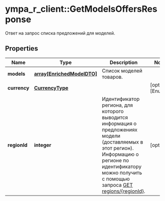 # ympa_r_client::GetModelsOffersResponse

Ответ на запрос списка предложений для моделей.

## Properties
Name | Type | Description | Notes
------------ | ------------- | ------------- | -------------
**models** | [**array[EnrichedModelDTO]**](EnrichedModelDTO.md) | Список моделей товаров. | 
**currency** | [**CurrencyType**](CurrencyType.md) |  | [optional] [Enum: ] 
**regionId** | **integer** | Идентификатор региона, для которого выводится информация о предложениях модели (доставляемых в этот регион).  Информацию о регионе по идентификатору можно получить с помощью запроса [GET regions/{regionId}](../../reference/regions/searchRegionsById.md).  | [optional] 


